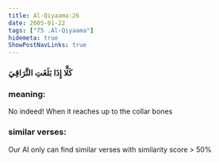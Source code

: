 ```yaml
---
title: Al-Qiyaama:26
date: 2005-01-22
tags: ["75 .Al-Qiyaama"]
hidemeta: true 
ShowPostNavLinks: true 
---
```

### كَلَّا إِذَا بَلَغَتِ التَّرَاقِيَ
### meaning: 
No indeed! When it reaches up to the collar bones
### similar verses: 

Our AI only can find similar verses with similarity score > 50% 




